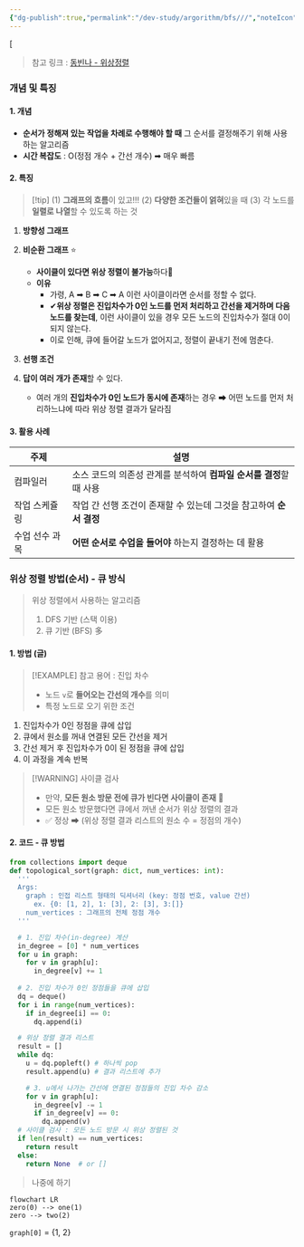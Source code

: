 ```yaml
---
{"dg-publish":true,"permalink":"/dev-study/argorithm/bfs///","noteIcon":"","created":"2025-07-27T22:40:01.047+09:00","updated":"2025-08-01T00:11:08.734+09:00"}
---
```


[

> 참고 링크 : [동빈나 - 위상정렬](https://m.blog.naver.com/ndb796/221236874984)

### 개념 및 특징 

#### 1. 개념 
- **순서가 정해져 있는 작업을 차례로 수행해야 할 때** 그 순서를 결정해주기 위해 사용하는 알고리즘 
- **시간 복잡도** : O(정점 개수 + 간선 개수)  ➡ 매우 빠름 

#### 2. 특징 

>[!tip] (1) **그래프의 흐름**이 있고!!! (2) **다양한 조건들이 얽혀**있을 때  (3) 각 노드를 **일렬로 나열**할 수 있도록 하는 것 

1. **방향성 그래프** 
2. **비순환 그래프** ⭐
	- **사이클이 있다면 위상 정렬이 불가능**하다💢
	- **이유**
		- 가령, A ➡ B ➡ C ➡ A 이런 사이클이라면 순서를 정할 수 없다. 
		- ✔**위상 정렬은 진입차수가 0인 노드를 먼저 처리하고 간선을 제거하며 다음 노드를 찾는데**, 이런 사이클이 있을 경우 모든 노드의 진입차수가 절대 0이 되지 않는다.
		- 이로 인해, 큐에 들어갈 노드가 없어지고, 정렬이 끝내기 전에 멈춘다.

3. **선행 조건** 
4. **답이 여러 개가 존재**할 수 있다.
	- 여러 개의 **진입차수가 0인 노드가 동시에 존재**하는 경우 ➡ 어떤 노드를 먼저 처리하느냐에 따라 위상 정렬 결과가 달라짐 

#### 3. 활용 사례 

| 주제       | 설명                                       |
| -------- | ---------------------------------------- |
| 컴파일러     | 소스 코드의 의존성 관계를 분석하여 **컴파일 순서를 결정**할 때 사용 |
| 작업 스케쥴링  | 작업 간 선행 조건이 존재할 수 있는데 그것을 참고하여 **순서 결정** |
| 수업 선수 과목 | **어떤 순서로 수업을 들어야** 하는지 결정하는 데 활용         |



### 위상 정렬 방법(순서) - 큐 방식 
> 위상 정렬에서 사용하는 알고리즘
> 1. DFS 기반 (스택 이용)
> 2. 큐 기반 (BFS) 多

#### 1. 방법 (글)
>[!EXAMPLE] 참고 용어 : 진입 차수
>- 노드 `v`로 **들어오는 간선의 개수**를 의미 
>- 특정 노드로 오기 위한 조건 

1. 진입차수가 0인 정점을 큐에 삽입 
2. 큐에서 원소를 꺼내 연결된 모든 간선을 제거 
3. 간선 제거 후 진입차수가 0이 된 정점을 큐에 삽입
4. 이 과정을 계속 반복 

>[!WARNING] 사이클 검사
>- 만약, **모든 원소 방문 전에 큐가 빈다면 사이클이 존재** 💢
>- 모든 원소 방문했다면 큐에서 꺼낸 순서가 위상 정렬의 결과 
>- ✅ 정상 ➡  (위상 정렬 결과 리스트의 원소 수 = 정점의 개수)

#### 2. 코드 - 큐 방법 
```python
from collections import deque
def topological_sort(graph: dict, num_vertices: int):
  '''
  Args:
    graph : 인접 리스트 형태의 딕셔너리 (key: 정점 번호, value 간선)
      ex. {0: [1, 2], 1: [3], 2: [3], 3:[]}
    num_vertices : 그래프의 전체 정점 개수
  '''

  # 1. 진입 차수(in-degree) 계산
  in_degree = [0] * num_vertices
  for u in graph:
    for v in graph[u]:
      in_degree[v] += 1
      
  # 2. 진입 차수가 0인 정점들을 큐에 삽입
  dq = deque()
  for i in range(num_vertices):
    if in_degree[i] == 0:
      dq.append(i)

  # 위상 정렬 결과 리스트
  result = []
  while dq:
    u = dq.popleft() # 하나씩 pop
    result.append(u) # 결과 리스트에 추가

    # 3. u에서 나가는 간선에 연결된 정점들의 진입 차수 감소
    for v in graph[u]:
      in_degree[v] -= 1
      if in_degree[v] == 0:
        dq.append(v)
  # 사이클 검사 : 모든 노드 방문 시 위상 정렬된 것
  if len(result) == num_vertices:
    return result
  else:
    return None  # or []
```

> 나중에 하기 



```mermaid
flowchart LR
zero(0) --> one(1)
zero --> two(2)
```

`graph[0]` = {1, 2}



